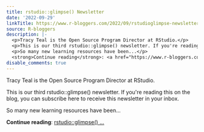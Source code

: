 ```yaml
---
title: rstudio::glimpse() Newsletter
date: '2022-09-29'
linkTitle: https://www.r-bloggers.com/2022/09/rstudioglimpse-newsletter-3/
source: R-bloggers
description: |-
  <p>Tracy Teal is the Open Source Program Director at RStudio.</p>
  <p>This is our third rstudio::glimpse() newsletter. If you're reading this on the blog, you can subscribe here to receive this newsletter in your inbox.</p>
  <p>So many new learning resources have been...</p>
  <strong>Continue reading</strong>: <a href="https://www.r-bloggers.com/2022/09/rstudioglimpse-newsletter-3/">rstudio::glimpse() ...
disable_comments: true
---
```

<p>Tracy Teal is the Open Source Program Director at RStudio.</p>
<p>This is our third rstudio::glimpse() newsletter. If you're reading this on the blog, you can subscribe here to receive this newsletter in your inbox.</p>
<p>So many new learning resources have been...</p>
<strong>Continue reading</strong>: <a href="https://www.r-bloggers.com/2022/09/rstudioglimpse-newsletter-3/">rstudio::glimpse() ...